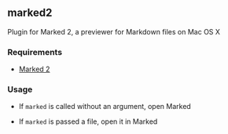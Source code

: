 ## marked2

Plugin for Marked 2, a previewer for Markdown files on Mac OS X

### Requirements

* [Marked 2](http://marked2app.com)

### Usage

* If `marked` is called without an argument, open Marked

* If `marked` is passed a file, open it in Marked
